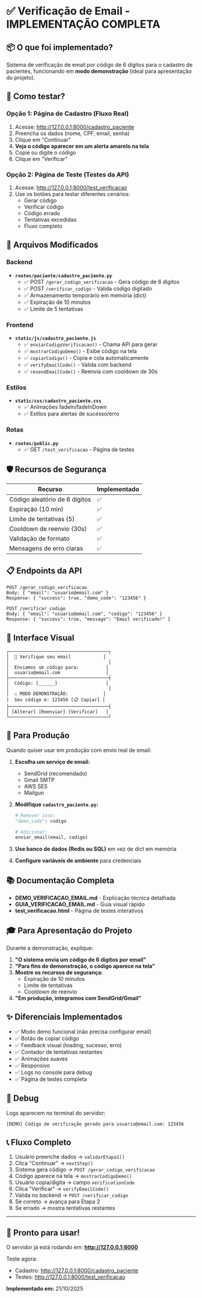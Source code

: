 # ✅ Verificação de Email - IMPLEMENTAÇÃO COMPLETA

## 📦 O que foi implementado?

Sistema de verificação de email por código de 6 dígitos para o cadastro de pacientes, funcionando em **modo demonstração** (ideal para apresentação do projeto).

## 🎯 Como testar?

### Opção 1: Página de Cadastro (Fluxo Real)
1. Acesse: http://127.0.0.1:8000/cadastro_paciente
2. Preencha os dados (nome, CPF, email, senha)
3. Clique em "Continuar"
4. **Veja o código aparecer em um alerta amarelo na tela**
5. Copie ou digite o código
6. Clique em "Verificar"

### Opção 2: Página de Teste (Testes da API)
1. Acesse: http://127.0.0.1:8000/test_verificacao
2. Use os botões para testar diferentes cenários:
   - Gerar código
   - Verificar código
   - Código errado
   - Tentativas excedidas
   - Fluxo completo

## 🔧 Arquivos Modificados

### Backend
- **`routes/paciente/cadastro_paciente.py`**
  - ✅ POST `/gerar_codigo_verificacao` - Gera código de 6 dígitos
  - ✅ POST `/verificar_codigo` - Valida código digitado
  - ✅ Armazenamento temporário em memória (dict)
  - ✅ Expiração de 10 minutos
  - ✅ Limite de 5 tentativas

### Frontend
- **`static/js/cadastro_paciente.js`**
  - ✅ `enviarCodigoVerificacao()` - Chama API para gerar
  - ✅ `mostrarCodigoDemo()` - Exibe código na tela
  - ✅ `copiarCodigo()` - Copia e cola automaticamente
  - ✅ `verifyEmailCode()` - Valida com backend
  - ✅ `resendEmailCode()` - Reenvia com cooldown de 30s

### Estilos
- **`static/css/cadastro_paciente.css`**
  - ✅ Animações fadeIn/fadeInDown
  - ✅ Estilos para alertas de sucesso/erro

### Rotas
- **`routes/public.py`**
  - ✅ GET `/test_verificacao` - Página de testes

## 🛡️ Recursos de Segurança

| Recurso | Implementado |
|---------|--------------|
| Código aleatório de 6 dígitos | ✅ |
| Expiração (10 min) | ✅ |
| Limite de tentativas (5) | ✅ |
| Cooldown de reenvio (30s) | ✅ |
| Validação de formato | ✅ |
| Mensagens de erro claras | ✅ |

## 📋 Endpoints da API

```http
POST /gerar_codigo_verificacao
Body: { "email": "usuario@email.com" }
Response: { "success": true, "demo_code": "123456" }

POST /verificar_codigo
Body: { "email": "usuario@email.com", "codigo": "123456" }
Response: { "success": true, "message": "Email verificado!" }
```

## 🎨 Interface Visual

```
┌─────────────────────────────────────┐
│  📧 Verifique seu email            │
│                                     │
│  Enviamos um código para:          │
│  usuario@email.com                 │
├─────────────────────────────────────┤
│  Código: [______]                  │
│                                     │
│  ⚠️ MODO DEMONSTRAÇÃO:             │
│  Seu código é: 123456 [📋 Copiar] │
├─────────────────────────────────────┤
│ [Alterar] [Reenviar] [Verificar]   │
└─────────────────────────────────────┘
```

## 🚀 Para Produção

Quando quiser usar em produção com envio real de email:

1. **Escolha um serviço de email:**
   - SendGrid (recomendado)
   - Gmail SMTP
   - AWS SES
   - Mailgun

2. **Modifique `cadastro_paciente.py`:**
   ```python
   # Remover isso:
   "demo_code": codigo
   
   # Adicionar:
   enviar_email(email, codigo)
   ```

3. **Use banco de dados (Redis ou SQL)** em vez de dict em memória

4. **Configure variáveis de ambiente** para credenciais

## 📚 Documentação Completa

- **DEMO_VERIFICACAO_EMAIL.md** - Explicação técnica detalhada
- **GUIA_VERIFICACAO_EMAIL.md** - Guia visual rápido
- **test_verificacao.html** - Página de testes interativos

## 🎓 Para Apresentação do Projeto

Durante a demonstração, explique:

1. **"O sistema envia um código de 6 dígitos por email"**
2. **"Para fins de demonstração, o código aparece na tela"**
3. **Mostre os recursos de segurança:**
   - Expiração de 10 minutos
   - Limite de tentativas
   - Cooldown de reenvio
4. **"Em produção, integramos com SendGrid/Gmail"**

## ✨ Diferenciais Implementados

- ✅ Modo demo funcional (não precisa configurar email)
- ✅ Botão de copiar código
- ✅ Feedback visual (loading, sucesso, erro)
- ✅ Contador de tentativas restantes
- ✅ Animações suaves
- ✅ Responsivo
- ✅ Logs no console para debug
- ✅ Página de testes completa

## 🐛 Debug

Logs aparecem no terminal do servidor:
```
[DEMO] Código de verificação gerado para usuario@email.com: 123456
```

## 📞 Fluxo Completo

1. Usuário preenche dados → `validarEtapa1()`
2. Clica "Continuar" → `nextStep()`
3. Sistema gera código → `POST /gerar_codigo_verificacao`
4. Código aparece na tela → `mostrarCodigoDemo()`
5. Usuário copia/digita → campo `verificationCode`
6. Clica "Verificar" → `verifyEmailCode()`
7. Valida no backend → `POST /verificar_codigo`
8. Se correto → avança para Etapa 2
9. Se errado → mostra tentativas restantes

---

## 🎉 Pronto para usar!

O servidor já está rodando em: **http://127.0.0.1:8000**

Teste agora:
- Cadastro: http://127.0.0.1:8000/cadastro_paciente
- Testes: http://127.0.0.1:8000/test_verificacao

**Implementado em:** 21/10/2025
